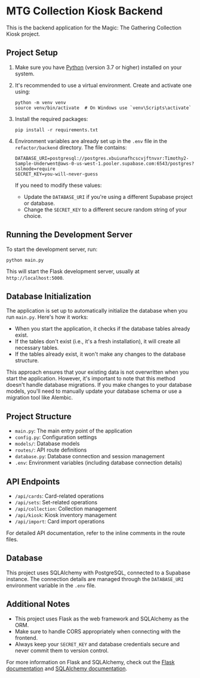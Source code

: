 # MTG Collection Kiosk Backend

This is the backend application for the Magic: The Gathering Collection Kiosk project.

## Project Setup

1. Make sure you have [Python](https://www.python.org/) (version 3.7 or higher) installed on your system.

2. It's recommended to use a virtual environment. Create and activate one using:

   ```
   python -m venv venv
   source venv/bin/activate  # On Windows use `venv\Scripts\activate`
   ```

3. Install the required packages:

   ```
   pip install -r requirements.txt
   ```

4. Environment variables are already set up in the `.env` file in the `refactor/backend` directory. The file contains:

   ```
   DATABASE_URI=postgresql://postgres.xbuiunafhcscvjftnvxr:Timothy2-Sample-Underwent@aws-0-us-west-1.pooler.supabase.com:6543/postgres?sslmode=require
   SECRET_KEY=you-will-never-guess
   ```

   If you need to modify these values:
   - Update the `DATABASE_URI` if you're using a different Supabase project or database.
   - Change the `SECRET_KEY` to a different secure random string of your choice.

## Running the Development Server

To start the development server, run:

```
python main.py
```

This will start the Flask development server, usually at `http://localhost:5000`.

## Database Initialization

The application is set up to automatically initialize the database when you run `main.py`. Here's how it works:

- When you start the application, it checks if the database tables already exist.
- If the tables don't exist (i.e., it's a fresh installation), it will create all necessary tables.
- If the tables already exist, it won't make any changes to the database structure.

This approach ensures that your existing data is not overwritten when you start the application. However, it's important to note that this method doesn't handle database migrations. If you make changes to your database models, you'll need to manually update your database schema or use a migration tool like Alembic.

## Project Structure

- `main.py`: The main entry point of the application
- `config.py`: Configuration settings
- `models/`: Database models
- `routes/`: API route definitions
- `database.py`: Database connection and session management
- `.env`: Environment variables (including database connection details)

## API Endpoints

- `/api/cards`: Card-related operations
- `/api/sets`: Set-related operations
- `/api/collection`: Collection management
- `/api/kiosk`: Kiosk inventory management
- `/api/import`: Card import operations

For detailed API documentation, refer to the inline comments in the route files.

## Database

This project uses SQLAlchemy with PostgreSQL, connected to a Supabase instance. The connection details are managed through the `DATABASE_URI` environment variable in the `.env` file.

## Additional Notes

- This project uses Flask as the web framework and SQLAlchemy as the ORM.
- Make sure to handle CORS appropriately when connecting with the frontend.
- Always keep your `SECRET_KEY` and database credentials secure and never commit them to version control.

For more information on Flask and SQLAlchemy, check out the [Flask documentation](https://flask.palletsprojects.com/) and [SQLAlchemy documentation](https://docs.sqlalchemy.org/).
